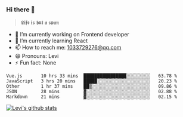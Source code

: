### Hi there 👋

> 𝕷𝖎𝖋𝖊 𝖎𝖘 𝖇𝖚𝖙 𝖆 𝖘𝖕𝖆𝖓

- 🔭 I’m currently working on Frontend developer
- 🌱 I’m currently learning React
- 📫 How to reach me: 1033729276@qq.com
- 😄 Pronouns: Levi
- ⚡ Fun fact: None


<!--START_SECTION:waka-->
```text
Vue.js       10 hrs 33 mins  ████████████████░░░░░░░░░   63.78 % 
JavaScript   3 hrs 20 mins   █████░░░░░░░░░░░░░░░░░░░░   20.23 % 
Other        1 hr 37 mins    ██▒░░░░░░░░░░░░░░░░░░░░░░   09.86 % 
JSON         28 mins         ▓░░░░░░░░░░░░░░░░░░░░░░░░   02.88 % 
Markdown     21 mins         ▓░░░░░░░░░░░░░░░░░░░░░░░░   02.15 % 
```
<!--END_SECTION:waka-->


[![Levi's github stats](https://github-readme-stats.vercel.app/api?username=chaossssss)](https://github.com/anuraghazra/github-readme-stats)